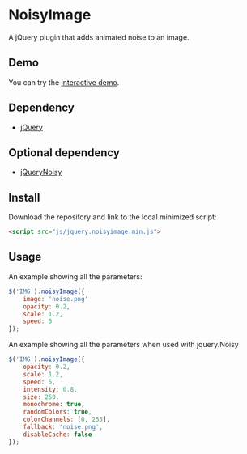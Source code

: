# NoisyImage

A jQuery plugin that adds animated noise to an image.

## Demo

You can try the [interactive demo](http://cook.as/noisyImage/).

## Dependency

-   [jQuery](https://github.com/jquery/jquery)

## Optional dependency

-   [jQueryNoisy](https://github.com/DanielRapp/Noisy) 

## Install

Download the repository and link to the local minimized script:
````html
<script src="js/jquery.noisyimage.min.js">
````

## Usage

An example showing all the parameters:

````javascript
$('IMG').noisyImage({
    image: 'noise.png'
    opacity: 0.2,
    scale: 1.2,
    speed: 5
});
````

An example showing all the parameters when used with jquery.Noisy

````javascript
$('IMG').noisyImage({
    opacity: 0.2,
    scale: 1.2,
    speed: 5,
    intensity: 0.8,
    size: 250,
    monochrome: true,
    randomColors: true,
    colorChannels: [0, 255],
    fallback: 'noise.png',
    disableCache: false
});
````
